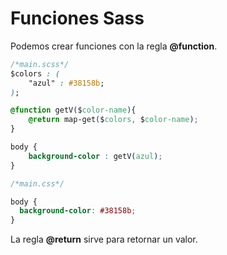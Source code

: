# Funciones Sass

Podemos crear funciones con la regla **@function**.

```css
/*main.scss*/
$colors : (
    "azul" : #38158b;
);

@function getV($color-name){
    @return map-get($colors, $color-name);
}

body {
    background-color : getV(azul);
}

/*main.css*/

body {
  background-color: #38158b;
}
```

La regla **@return** sirve para retornar un valor.